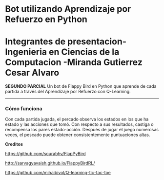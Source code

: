 Bot utilizando Aprendizaje por Refuerzo en Python
===================
Integrantes de presentacion-Ingenieria en Ciencias de la Computacion
-**Miranda Gutierrez Cesar Alvaro**
===================
**SEGUNDO PARCIAL**
Un bot de Flappy Bird en Python que aprende de cada partida a través del Aprendizaje por Refuerzo con Q-Learning.

----------
### Cómo funciona

Con cada partida jugada, el percado observa los estados en los que ha estado y las acciones que tomó. Con respecto a sus resultados, castiga o recompensa los pares estado-acción. Después de jugar el juego numerosas veces, el pescado puede obtener consistentemente puntuaciones altas.

**Creditos**

https://github.com/sourabhv/FlapPyBird

http://sarvagyavaish.github.io/FlappyBirdRL/

https://github.com/mihaibivol/Q-learning-tic-tac-toe

